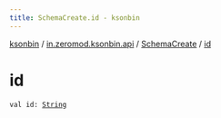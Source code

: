 ```yaml
---
title: SchemaCreate.id - ksonbin
---
```


[ksonbin](../../index.html) / [in.zeromod.ksonbin.api](../index.html) / [SchemaCreate](index.html) / [id](./id.html)

# id

`val id: `[`String`](https://kotlinlang.org/api/latest/jvm/stdlib/kotlin/-string/index.html)